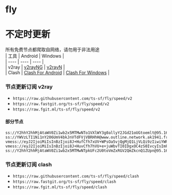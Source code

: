 # fly
# 不定时更新
所有免费节点都爬取自网络，请勿用于非法用途  
|  工具  | Android  | Windows  |  
|  ----  | ----   | ----  |  
| v2ray  | [v2rayNG](https://github.com/2dust/v2rayNG/releases) | [v2rayN](https://github.com/2dust/v2rayN/releases) |  
| Clash  | [Clash For Android](https://github.com/Kr328/ClashForAndroid/releases) | [Clash For Windows](https://github.com/Fndroid/clash_for_windows_pkg/releases) | 
  
### 节点更新订阅  v2ray
- `https://raw.githubusercontent.com/ts-sf/fly/speed/v2`  
- `https://raw.fastgit.org/ts-sf/fly/speed/v2`  
- `https://raw.fgit.ml/ts-sf/fly/speed/v2`  
#### 部分节点  
``` 
ss://Y2hhY2hhMjAtaWV0Zi1wb2x5MTMwNTo1VXlWY3g0allyY2JGd21oUGtoemlt@95.164.89.142:58603#%F0%9F%87%BA%F0%9F%87%A6UA%E4%B9%8C%E5%85%8B%E5%85%B0%2038.7KB%2Fs
ss://YWVzLTI1Ni1nY206UmV4bkJnVTdFVjVBRHhH@www.outline.network.ak1941.fr8678825324247b8176d59f83c30bd94d23d2e3ac5cd4a743bkwqeikvdyufr.cyou:7001#%F0%9F%87%AB%F0%9F%87%B7FR%E6%B3%95%E5%9B%BD4%20179.9KB%2Fs
vmess://eyJ2IjoiMiIsInBzIjoi8J+HufCfh7xUV+WPsOa5vjQgMjQ1LjVLQi9zIiwiYWRkIjoibmJxMTMubnRicS5keW51Lm5ldCIsInBvcnQiOiI0NDMiLCJpZCI6IjkyODQ4ZjRlLWE3YWYtNGM1OC1hYTQyLWMyNGU4OTM0NWQ1YiIsImFpZCI6IjAiLCJzY3kiOiJhdXRvIiwibmV0Ijoid3MiLCJ0eXBlIjoibm9uZSIsImhvc3QiOiJuYnExMy5udGJxLmR5bnUubmV0IiwicGF0aCI6Ii9iMTMiLCJ0bHMiOiJ0bHMiLCJzbmkiOiIiLCJ0ZXN0X25hbWUiOiJUV+WPsOa5vjQifQ==
vmess://eyJ2IjoiMiIsInBzIjoi8J+HuvCfh7hVU+e+juWbvTI0IDgxOC4zS0IvcyIsImFkZCI6IjE0Ni4xOTAuODcuNTkiLCJwb3J0IjoiNDgwMjIiLCJpZCI6ImViYjBjYTM1LTQzNzktNDg1YS1hNDZmLTAyZGY2NjZhYzk2YiIsImFpZCI6IjAiLCJzY3kiOiJhdXRvIiwibmV0Ijoid3MiLCJ0eXBlIjoiIiwiaG9zdCI6Im1lZGlhLWV4cDEubGljZG4uY29tIiwicGF0aCI6Ii9BRE1JTl9TSEFMQU5BIiwidGxzIjoiIiwic25pIjoiIiwidGVzdF9uYW1lIjoiVVPnvo7lm70yNCJ9
ss://Y2hhY2hhMjAtaWV0Zi1wb2x5MTMwNTpkUFc2U0toVmZxRGV2QmZkcnQ1ZUpn@95.164.87.138:63830#%F0%9F%87%BA%F0%9F%87%A6UA%E4%B9%8C%E5%85%8B%E5%85%B02%20575.5KB%2Fs
```
### 节点更新订阅  clash
- `https://raw.githubusercontent.com/ts-sf/fly/speed/clash`  
- `https://raw.fastgit.org/ts-sf/fly/speed/clash`  
- `https://raw.fgit.ml/ts-sf/fly/speed/clash`  


